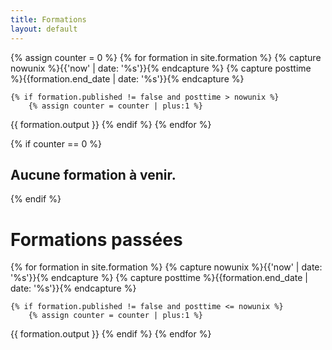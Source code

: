 ```yaml
---
title: Formations
layout: default
---
```

{% assign counter = 0 %}
{% for formation in site.formation %}
    {% capture nowunix %}{{'now' | date: '%s'}}{% endcapture %}
    {% capture posttime %}{{formation.end_date | date: '%s'}}{% endcapture %}

    {% if formation.published != false and posttime > nowunix %}
        {% assign counter = counter | plus:1 %}
{{ formation.output }}
    {% endif %}
{% endfor %}

{% if counter == 0 %}
## Aucune formation à venir.
{% endif %}

# Formations passées

{% for formation in site.formation %}
    {% capture nowunix %}{{'now' | date: '%s'}}{% endcapture %}
    {% capture posttime %}{{formation.end_date | date: '%s'}}{% endcapture %}

    {% if formation.published != false and posttime <= nowunix %}
        {% assign counter = counter | plus:1 %}
{{ formation.output }}
    {% endif %}
{% endfor %}
